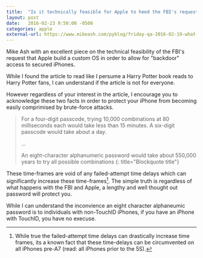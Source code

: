 ```yaml
---
title:  "Is it technically feasible for Apple to heed the FBI's request"
layout: post
date:   2016-02-23 9:50:00 -0500
categories: apple 
external-url: https://www.mikeash.com/pyblog/friday-qa-2016-02-19-what-is-the-secure-enclave.html?utm_campaign=This%2BWeek%2Bin%2BSwift&utm_medium=email&utm_source=This_Week_in_Swift_75
---
```


Mike Ash with an excellent piece on the technical feasibility of the FBI's request that Apple build a custom OS in order to allow for "backdoor" access to secured iPhones. 

While I found the article to read like I persume a Harry Potter book reads to Harry Potter fans, I can understand if the article is not for everyone. 

However regardless of your interest in the article, I encourage you to acknowledge these two facts in order to protect your iPhone from becoming easily comprimised by brute-force attacks.

>For a four-digit passcode, trying 10,000 combinations at 80 milliseconds each would take less than 15 minutes. A six-digit passcode would take about a day.
>
>...
>
>An eight-character alphanumeric password would take about 550,000 years to try all possible combinations
{: title="Blockquote title"}

These time-frames are void of any failed-attempt time delays which can significantly increase these time-frames[^1]. The simple truth is regardless of what happens with the FBI and Apple, a lengthy and well thought out password will protect you. 

While I can understand the inconvience an eight character alphaneumic password is to individuals with non-TouchID iPhones, if you have an iPhone with TouchID, you have no execuse. 

[^1]: While true the failed-attempt time delays can drastically increase time frames, its a known fact that these time-delays can be circumvented on all iPhones pre-A7 (read:  all iPhones prior to the 5S). 